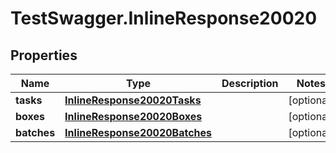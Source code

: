 # TestSwagger.InlineResponse20020

## Properties

Name | Type | Description | Notes
------------ | ------------- | ------------- | -------------
**tasks** | [**InlineResponse20020Tasks**](InlineResponse20020Tasks.md) |  | [optional] 
**boxes** | [**InlineResponse20020Boxes**](InlineResponse20020Boxes.md) |  | [optional] 
**batches** | [**InlineResponse20020Batches**](InlineResponse20020Batches.md) |  | [optional] 


